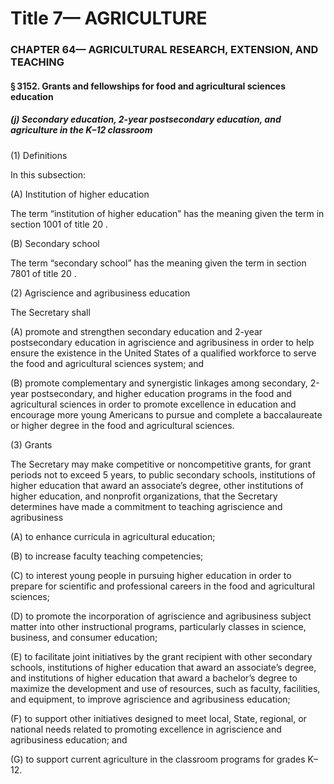 
# Title 7— AGRICULTURE
### CHAPTER 64— AGRICULTURAL RESEARCH, EXTENSION, AND TEACHING
#### § 3152. Grants and fellowships for food and agricultural sciences education
##### (j) Secondary education, 2-year postsecondary education, and agriculture in the K–12 classroom

(1) Definitions

In this subsection:

(A) Institution of higher education

The term “institution of higher education” has the meaning given the term in section 1001 of title 20 .

(B) Secondary school

The term “secondary school” has the meaning given the term in section 7801 of title 20 .

(2) Agriscience and agribusiness education

The Secretary shall

(A) promote and strengthen secondary education and 2-year postsecondary education in agriscience and agribusiness in order to help ensure the existence in the United States of a qualified workforce to serve the food and agricultural sciences system; and

(B) promote complementary and synergistic linkages among secondary, 2-year postsecondary, and higher education programs in the food and agricultural sciences in order to promote excellence in education and encourage more young Americans to pursue and complete a baccalaureate or higher degree in the food and agricultural sciences.

(3) Grants

The Secretary may make competitive or noncompetitive grants, for grant periods not to exceed 5 years, to public secondary schools, institutions of higher education that award an associate’s degree, other institutions of higher education, and nonprofit organizations, that the Secretary determines have made a commitment to teaching agriscience and agribusiness

(A) to enhance curricula in agricultural education;

(B) to increase faculty teaching competencies;

(C) to interest young people in pursuing higher education in order to prepare for scientific and professional careers in the food and agricultural sciences;

(D) to promote the incorporation of agriscience and agribusiness subject matter into other instructional programs, particularly classes in science, business, and consumer education;

(E) to facilitate joint initiatives by the grant recipient with other secondary schools, institutions of higher education that award an associate’s degree, and institutions of higher education that award a bachelor’s degree to maximize the development and use of resources, such as faculty, facilities, and equipment, to improve agriscience and agribusiness education;

(F) to support other initiatives designed to meet local, State, regional, or national needs related to promoting excellence in agriscience and agribusiness education; and

(G) to support current agriculture in the classroom programs for grades K–12.
